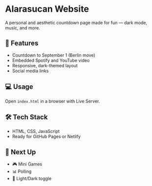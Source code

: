 # Alarasucan Website

A personal and aesthetic countdown page made for fun — dark mode, music, and more.

## 🚀 Features

- Countdown to September 1 (Berlin move)
- Embedded Spotify and YouTube video
- Responsive, dark-themed layout
- Social media links

## 💻 Usage

Open `index.html` in a browser with Live Server.

## 🛠️ Tech Stack

- HTML, CSS, JavaScript
- Ready for GitHub Pages or Netlify

## 👾 Next Up

- 🎮 Mini Games
- 📊 Polling
- 🎨 Light/Dark toggle
